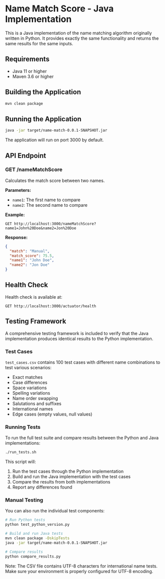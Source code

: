 # Name Match Score - Java Implementation

This is a Java implementation of the name matching algorithm originally written in Python. It provides exactly the same functionality and returns the same results for the same inputs.

## Requirements

- Java 11 or higher
- Maven 3.6 or higher

## Building the Application

```bash
mvn clean package
```

## Running the Application

```bash
java -jar target/name-match-0.0.1-SNAPSHOT.jar
```

The application will run on port 3000 by default.

## API Endpoint

### GET /nameMatchScore

Calculates the match score between two names.

**Parameters:**
- `name1`: The first name to compare
- `name2`: The second name to compare

**Example:**
```
GET http://localhost:3000/nameMatchScore?name1=John%20Doe&name2=Jon%20Doe
```

**Response:**
```json
{
  "match": "Manual",
  "match_score": 75.5,
  "name1": "John Doe",
  "name2": "Jon Doe"
}
```

## Health Check

Health check is available at:
```
GET http://localhost:3000/actuator/health
```

## Testing Framework

A comprehensive testing framework is included to verify that the Java implementation produces identical results to the Python implementation.

### Test Cases

`test_cases.csv` contains 100 test cases with different name combinations to test various scenarios:
- Exact matches
- Case differences
- Space variations
- Spelling variations
- Name order swapping
- Salutations and suffixes
- International names
- Edge cases (empty values, null values)

### Running Tests

To run the full test suite and compare results between the Python and Java implementations:

```bash
./run_tests.sh
```

This script will:
1. Run the test cases through the Python implementation
2. Build and run the Java implementation with the test cases
3. Compare the results from both implementations
4. Report any differences found

### Manual Testing

You can also run the individual test components:

```bash
# Run Python tests
python test_python_version.py

# Build and run Java tests
mvn clean package -DskipTests
java -jar target/name-match-0.0.1-SNAPSHOT.jar

# Compare results
python compare_results.py
```

Note: The CSV file contains UTF-8 characters for international name tests. Make sure your environment is properly configured for UTF-8 encoding. 